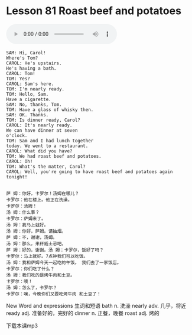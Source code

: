 # Lesson 81 Roast beef and potatoes

​<audio id="audio" controls="" loop="loop">
    <source id="mp3" src="https://online1.tingclass.net/lesson/shi0529/0000/16/81.mp3"> 
</audio>

```
SAM: Hi, Carol!
Where's Tom?
CAROL: He's upstairs.
He's having a bath.
CAROL: Tom!
TOM: Yes?
CAROL: Sam's here.
TOM: I'm nearly ready.
TOM: Hello, Sam.
Have a cigarette.
SAM: No, thanks, Tom.
TOM: Have a glass of whisky then.
SAM: OK. Thanks.
TOM: Is dinner ready, Carol?
CAROL: It's nearly ready.
We can have dinner at seven
o'clock.
TOM: Sam and I had lunch together
today. We went to a restaurant.
CAROL: What did you have?
TOM: We had roast beef and potatoes.
CAROL: Oh!
TOM: What's the matter, Carol?
CAROL: Well, you're going to have roast beef and potatoes again tonight!


萨 姆：你好，卡罗尔！汤姆在哪儿？
卡罗尔：他在楼上。他正在洗澡。
卡罗尔：汤姆！
汤 姆：什么事？
卡罗尔：萨姆来了。
汤 姆：我马上就好。
汤 姆：你好，萨姆。请抽烟。
萨 姆：不，谢谢，汤姆。
汤 姆：那么，来杯威士忌吧。
萨 姆：好的，谢谢。汤 姆：卡罗尔，饭好了吗？
卡罗尔：马上就好。7点钟我们可以吃饭。
汤 姆：我和萨姆今天一起吃的午饭。 我们去了一家饭店。
卡罗尔：你们吃了什么？
汤 姆：我们吃的是烤牛肉和土豆。
卡罗尔：噢！
汤 姆：怎么了，卡罗尔？
卡罗尔：唉，今晚你们又要吃烤牛肉 和土豆了！
```

New Word and expressions 生词和短语
bath
n. 洗澡
nearly
adv. 几乎，将近
ready
adj. 准备好的，完好的
dinner
n. 正餐，晚餐
roast
adj. 烤的

下载本课mp3
